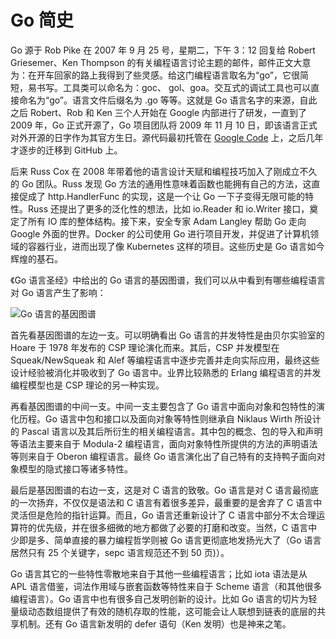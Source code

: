 # Go 简史

Go 源于 Rob Pike 在 2007 年 9 月 25 号，星期二，下午 3：12 回复给 Robert Griesemer、Ken Thompson 的有关编程语言讨论主题的邮件，邮件正文大意为：在开车回家的路上我得到了些灵感。给这门编程语言取名为“go”，它很简短，易书写。工具类可以命名为：goc、 gol、goa。交互式的调试工具也可以直接命名为“go”。语言文件后缀名为 .go 等等。这就是 Go 语言名字的来源，自此之后 Robert、Rob 和 Ken 三个人开始在 Google 内部进行了研发，一直到了 2009 年，Go 正式开源了，Go 项目团队将 2009 年 11 月 10 日，即该语言正式对外开源的日字作为其官方生日。源代码最初托管在 [Google Code](http://code.google.com) 上，之后几年才逐步的迁移到 GitHub 上。

后来 Russ Cox 在 2008 年带着他的语言设计天赋和编程技巧加入了刚成立不久的 Go 团队。Russ 发现 Go 方法的通用性意味着函数也能拥有自己的方法，这直接促成了 http.HandlerFunc 的实现，这是一个让 Go 一下子变得无限可能的特性。Russ 还提出了更多的泛化性的想法，比如 io.Reader 和 io.Writer 接口，奠定了所有 IO 库的整体结构。接下来，安全专家 Adam Langley 帮助 Go 走向 Google 外面的世界。Docker 的公司使用 Go 进行项目开发，并促进了计算机领域的容器行业，进而出现了像 Kubernetes 这样的项目。这些历史是 Go 语言如今辉煌的基石。

《Go 语言圣经》中给出的 Go 语言的基因图谱，我们可以从中看到有哪些编程语言对 Go 语言产生了影响：

![Go 语言的基因图谱](https://s2.ax1x.com/2019/11/30/QVGTdx.png)

首先看基因图谱的左边一支。可以明确看出 Go 语言的并发特性是由贝尔实验室的 Hoare 于 1978 年发布的 CSP 理论演化而来。其后，CSP 并发模型在 Squeak/NewSqueak 和 Alef 等编程语言中逐步完善并走向实际应用，最终这些设计经验被消化并吸收到了 Go 语言中。业界比较熟悉的 Erlang 编程语言的并发编程模型也是 CSP 理论的另一种实现。

再看基因图谱的中间一支。中间一支主要包含了 Go 语言中面向对象和包特性的演化历程。Go 语言中包和接口以及面向对象等特性则继承自 Niklaus Wirth 所设计的 Pascal 语言以及其后所衍生的相关编程语言。其中包的概念、包的导入和声明等语法主要来自于 Modula-2 编程语言，面向对象特性所提供的方法的声明语法等则来自于 Oberon 编程语言。最终 Go 语言演化出了自己特有的支持鸭子面向对象模型的隐式接口等诸多特性。

最后是基因图谱的右边一支，这是对 C 语言的致敬。Go 语言是对 C 语言最彻底的一次扬弃，不仅仅是语法和 C 语言有着很多差异，最重要的是舍弃了 C 语言中灵活但是危险的指针运算。而且，Go 语言还重新设计了 C 语言中部分不太合理运算符的优先级，并在很多细微的地方都做了必要的打磨和改变。当然，C 语言中少即是多、简单直接的暴力编程哲学则被 Go 语言更彻底地发扬光大了（Go 语言居然只有 25 个关键字，sepc 语言规范还不到 50 页)）。

Go 语言其它的一些特性零散地来自于其他一些编程语言；比如 iota 语法是从 APL 语言借鉴，词法作用域与嵌套函数等特性来自于 Scheme 语言（和其他很多编程语言）。Go 语言中也有很多自己发明创新的设计。比如 Go 语言的切片为轻量级动态数组提供了有效的随机存取的性能，这可能会让人联想到链表的底层的共享机制。还有 Go 语言新发明的 defer 语句（Ken 发明）也是神来之笔。
